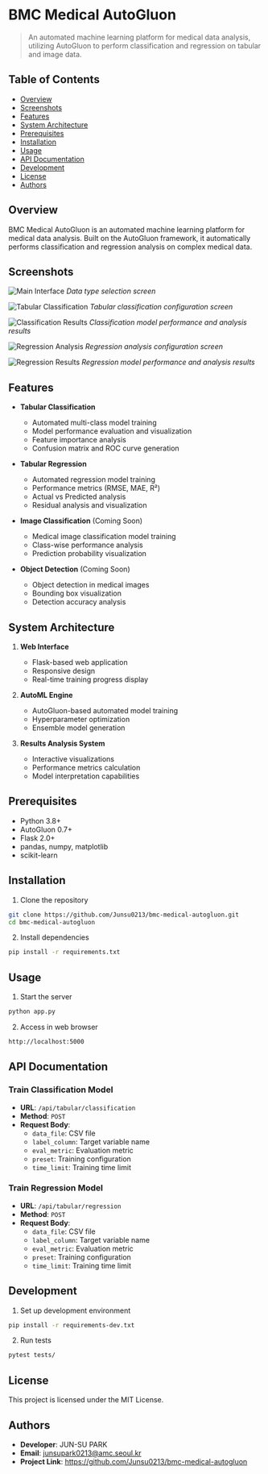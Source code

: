 # BMC Medical AutoGluon

> An automated machine learning platform for medical data analysis, utilizing AutoGluon to perform classification and regression on tabular and image data.

## Table of Contents
- [Overview](#overview)
- [Screenshots](#screenshots)
- [Features](#features)
- [System Architecture](#system-architecture)
- [Prerequisites](#prerequisites)
- [Installation](#installation)
- [Usage](#usage)
- [API Documentation](#api-documentation)
- [Development](#development)
- [License](#license)
- [Authors](#authors)

## Overview

BMC Medical AutoGluon is an automated machine learning platform for medical data analysis. Built on the AutoGluon framework, it automatically performs classification and regression analysis on complex medical data.

## Screenshots

![Main Interface](screenshots/main.png)
*Data type selection screen*

![Tabular Classification](screenshots/tabular_classification.png)
*Tabular classification configuration screen*

![Classification Results](screenshots/classification_results.png)
*Classification model performance and analysis results*

![Regression Analysis](screenshots/regression.png)
*Regression analysis configuration screen*

![Regression Results](screenshots/regression_results.png)
*Regression model performance and analysis results*

## Features

- **Tabular Classification**
  - Automated multi-class model training
  - Model performance evaluation and visualization
  - Feature importance analysis
  - Confusion matrix and ROC curve generation

- **Tabular Regression**
  - Automated regression model training
  - Performance metrics (RMSE, MAE, R²)
  - Actual vs Predicted analysis
  - Residual analysis and visualization

- **Image Classification** (Coming Soon)
  - Medical image classification model training
  - Class-wise performance analysis
  - Prediction probability visualization

- **Object Detection** (Coming Soon)
  - Object detection in medical images
  - Bounding box visualization
  - Detection accuracy analysis

## System Architecture

1. **Web Interface**
   - Flask-based web application
   - Responsive design
   - Real-time training progress display

2. **AutoML Engine**
   - AutoGluon-based automated model training
   - Hyperparameter optimization
   - Ensemble model generation

3. **Results Analysis System**
   - Interactive visualizations
   - Performance metrics calculation
   - Model interpretation capabilities

## Prerequisites

- Python 3.8+
- AutoGluon 0.7+
- Flask 2.0+
- pandas, numpy, matplotlib
- scikit-learn

## Installation

1. Clone the repository
```bash
git clone https://github.com/Junsu0213/bmc-medical-autogluon.git
cd bmc-medical-autogluon
```

2. Install dependencies
```bash
pip install -r requirements.txt
```

## Usage

1. Start the server
```bash
python app.py
```

2. Access in web browser
```bash
http://localhost:5000
```

## API Documentation

### Train Classification Model

- **URL**: `/api/tabular/classification`
- **Method**: `POST`
- **Request Body**: 
  - `data_file`: CSV file
  - `label_column`: Target variable name
  - `eval_metric`: Evaluation metric
  - `preset`: Training configuration
  - `time_limit`: Training time limit

### Train Regression Model

- **URL**: `/api/tabular/regression`
- **Method**: `POST`
- **Request Body**: 
  - `data_file`: CSV file
  - `label_column`: Target variable name
  - `eval_metric`: Evaluation metric
  - `preset`: Training configuration
  - `time_limit`: Training time limit

## Development

1. Set up development environment
```bash
pip install -r requirements-dev.txt
```

2. Run tests
```bash
pytest tests/
```

## License

This project is licensed under the MIT License.

## Authors

- **Developer**: JUN-SU PARK
- **Email**: junsupark0213@amc.seoul.kr
- **Project Link**: https://github.com/Junsu0213/bmc-medical-autogluon
```